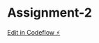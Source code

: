 # Assignment-2

[Edit in Codeflow ⚡️](https://stackblitz.com/~/github.com/AlhassanMariam/Assignment-2)